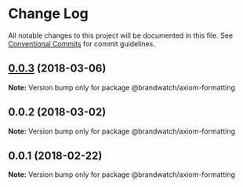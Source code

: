 # Change Log

All notable changes to this project will be documented in this file.
See [Conventional Commits](https://conventionalcommits.org) for commit guidelines.

<a name="0.0.3"></a>
## [0.0.3](https://github.com/HHogg/axiom/compare/@brandwatch/axiom-formatting@0.0.2...@brandwatch/axiom-formatting@0.0.3) (2018-03-06)




**Note:** Version bump only for package @brandwatch/axiom-formatting

<a name="0.0.2"></a>
## 0.0.2 (2018-03-02)




**Note:** Version bump only for package @brandwatch/axiom-formatting

<a name="0.0.1"></a>
## 0.0.1 (2018-02-22)




**Note:** Version bump only for package @brandwatch/axiom-formatting
